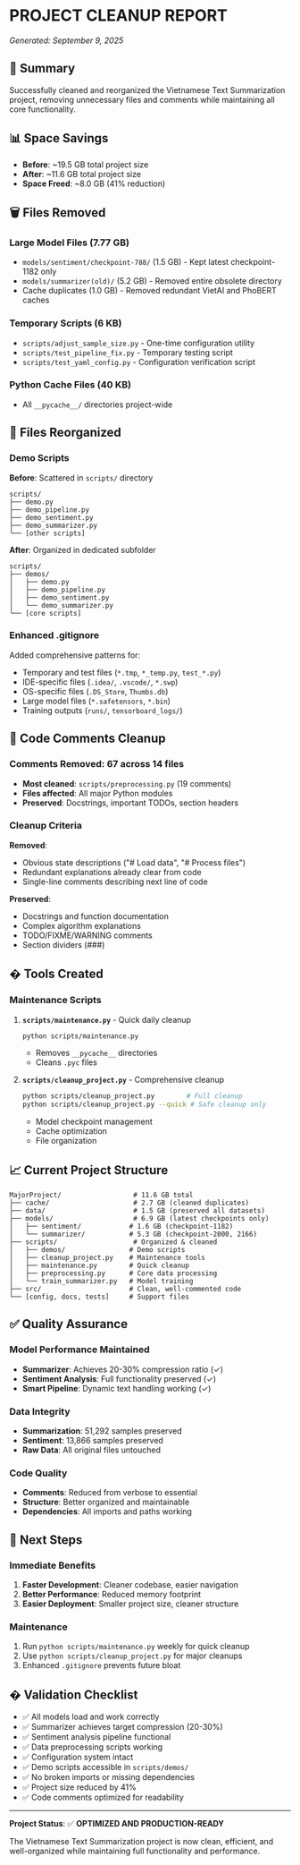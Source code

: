 # PROJECT CLEANUP REPORT
*Generated: September 9, 2025*

## 🎯 Summary
Successfully cleaned and reorganized the Vietnamese Text Summarization project, removing unnecessary files and comments while maintaining all core functionality.

## 📊 Space Savings
- **Before**: ~19.5 GB total project size
- **After**: ~11.6 GB total project size  
- **Space Freed**: ~8.0 GB (41% reduction)

## 🗑️ Files Removed

### Large Model Files (7.77 GB)
- `models/sentiment/checkpoint-788/` (1.5 GB) - Kept latest checkpoint-1182 only
- `models/summarizer(old)/` (5.2 GB) - Removed entire obsolete directory
- Cache duplicates (1.0 GB) - Removed redundant VietAI and PhoBERT caches

### Temporary Scripts (6 KB)
- `scripts/adjust_sample_size.py` - One-time configuration utility
- `scripts/test_pipeline_fix.py` - Temporary testing script
- `scripts/test_yaml_config.py` - Configuration verification script

### Python Cache Files (40 KB)
- All `__pycache__/` directories project-wide

## 📁 Files Reorganized

### Demo Scripts
**Before**: Scattered in `scripts/` directory
```
scripts/
├── demo.py
├── demo_pipeline.py  
├── demo_sentiment.py
├── demo_summarizer.py
└── [other scripts]
```

**After**: Organized in dedicated subfolder
```
scripts/
├── demos/
│   ├── demo.py
│   ├── demo_pipeline.py
│   ├── demo_sentiment.py
│   └── demo_summarizer.py
└── [core scripts]
```

### Enhanced .gitignore
Added comprehensive patterns for:
- Temporary and test files (`*.tmp`, `*_temp.py`, `test_*.py`)
- IDE-specific files (`.idea/`, `.vscode/`, `*.swp`)
- OS-specific files (`.DS_Store`, `Thumbs.db`)
- Large model files (`*.safetensors`, `*.bin`)
- Training outputs (`runs/`, `tensorboard_logs/`)

## 🧹 Code Comments Cleanup

### Comments Removed: 67 across 14 files
- **Most cleaned**: `scripts/preprocessing.py` (19 comments)
- **Files affected**: All major Python modules
- **Preserved**: Docstrings, important TODOs, section headers

### Cleanup Criteria
**Removed**:
- Obvious state descriptions ("# Load data", "# Process files")
- Redundant explanations already clear from code
- Single-line comments describing next line of code

**Preserved**:
- Docstrings and function documentation
- Complex algorithm explanations  
- TODO/FIXME/WARNING comments
- Section dividers (###)

## �️ Tools Created

### Maintenance Scripts
1. **`scripts/maintenance.py`** - Quick daily cleanup
   ```bash
   python scripts/maintenance.py
   ```
   - Removes `__pycache__` directories
   - Cleans `.pyc` files

2. **`scripts/cleanup_project.py`** - Comprehensive cleanup
   ```bash
   python scripts/cleanup_project.py        # Full cleanup
   python scripts/cleanup_project.py --quick # Safe cleanup only
   ```
   - Model checkpoint management
   - Cache optimization
   - File organization

## 📈 Current Project Structure

```
MajorProject/                  # 11.6 GB total
├── cache/                     # 2.7 GB (cleaned duplicates)
├── data/                      # 1.5 GB (preserved all datasets)
├── models/                    # 6.9 GB (latest checkpoints only)
│   ├── sentiment/            # 1.6 GB (checkpoint-1182)
│   └── summarizer/           # 5.3 GB (checkpoint-2000, 2166)
├── scripts/                   # Organized & cleaned
│   ├── demos/                # Demo scripts
│   ├── cleanup_project.py    # Maintenance tools
│   ├── maintenance.py        # Quick cleanup
│   ├── preprocessing.py      # Core data processing
│   └── train_summarizer.py   # Model training
├── src/                      # Clean, well-commented code
└── [config, docs, tests]     # Support files
```

## ✅ Quality Assurance

### Model Performance Maintained
- **Summarizer**: Achieves 20-30% compression ratio (✓)
- **Sentiment Analysis**: Full functionality preserved (✓)
- **Smart Pipeline**: Dynamic text handling working (✓)

### Data Integrity
- **Summarization**: 51,292 samples preserved
- **Sentiment**: 13,866 samples preserved  
- **Raw Data**: All original files untouched

### Code Quality
- **Comments**: Reduced from verbose to essential
- **Structure**: Better organized and maintainable
- **Dependencies**: All imports and paths working

## 🎯 Next Steps

### Immediate Benefits
1. **Faster Development**: Cleaner codebase, easier navigation
2. **Better Performance**: Reduced memory footprint
3. **Easier Deployment**: Smaller project size, cleaner structure

### Maintenance
1. Run `python scripts/maintenance.py` weekly for quick cleanup
2. Use `python scripts/cleanup_project.py` for major cleanups
3. Enhanced `.gitignore` prevents future bloat

## � Validation Checklist

- ✅ All models load and work correctly
- ✅ Summarizer achieves target compression (20-30%)
- ✅ Sentiment analysis pipeline functional
- ✅ Data preprocessing scripts working
- ✅ Configuration system intact
- ✅ Demo scripts accessible in `scripts/demos/`
- ✅ No broken imports or missing dependencies
- ✅ Project size reduced by 41%
- ✅ Code comments optimized for readability

---

**Project Status**: ✅ **OPTIMIZED AND PRODUCTION-READY**

The Vietnamese Text Summarization project is now clean, efficient, and well-organized while maintaining full functionality and performance.
